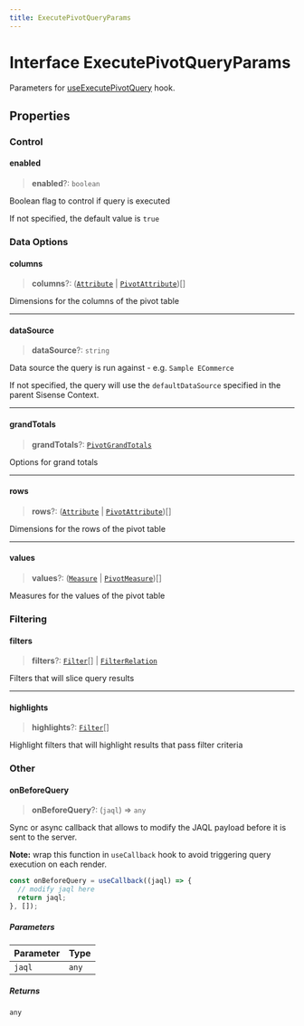 ```yaml
---
title: ExecutePivotQueryParams
---
```


# Interface ExecutePivotQueryParams

Parameters for [useExecutePivotQuery](../functions/function.useExecutePivotQuery.md) hook.

## Properties

### Control

#### enabled

> **enabled**?: `boolean`

Boolean flag to control if query is executed

If not specified, the default value is `true`

### Data Options

#### columns

> **columns**?: ([`Attribute`](../../sdk-data/interfaces/interface.Attribute.md) \| [`PivotAttribute`](../../sdk-data/interfaces/interface.PivotAttribute.md))[]

Dimensions for the columns of the pivot table

***

#### dataSource

> **dataSource**?: `string`

Data source the query is run against - e.g. `Sample ECommerce`

If not specified, the query will use the `defaultDataSource` specified in the parent Sisense Context.

***

#### grandTotals

> **grandTotals**?: [`PivotGrandTotals`](../../sdk-data/type-aliases/type-alias.PivotGrandTotals.md)

Options for grand totals

***

#### rows

> **rows**?: ([`Attribute`](../../sdk-data/interfaces/interface.Attribute.md) \| [`PivotAttribute`](../../sdk-data/interfaces/interface.PivotAttribute.md))[]

Dimensions for the rows of the pivot table

***

#### values

> **values**?: ([`Measure`](../../sdk-data/interfaces/interface.Measure.md) \| [`PivotMeasure`](../../sdk-data/interfaces/interface.PivotMeasure.md))[]

Measures for the values of the pivot table

### Filtering

#### filters

> **filters**?: [`Filter`](../../sdk-data/interfaces/interface.Filter.md)[] \| [`FilterRelation`](../../sdk-data/interfaces/interface.FilterRelation.md)

Filters that will slice query results

***

#### highlights

> **highlights**?: [`Filter`](../../sdk-data/interfaces/interface.Filter.md)[]

Highlight filters that will highlight results that pass filter criteria

### Other

#### onBeforeQuery

> **onBeforeQuery**?: (`jaql`) => `any`

Sync or async callback that allows to modify the JAQL payload before it is sent to the server.

**Note:** wrap this function in `useCallback` hook to avoid triggering query execution on each render.
```ts
const onBeforeQuery = useCallback((jaql) => {
  // modify jaql here
  return jaql;
}, []);
```

##### Parameters

| Parameter | Type |
| :------ | :------ |
| `jaql` | `any` |

##### Returns

`any`
